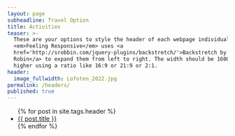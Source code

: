 ```yaml
---
layout: page
subheadline: Travel Option
title: Activities
teaser: >-
  These are your options to style the header of each webpage individually.
  <em>Feeling Responsive</em> uses <a
  href='http://srobbin.com/jquery-plugins/backstretch/'>Backstretch by Scott
  Robin</a> to expand them from left to right. The width should be 1600 pixel or
  higher using a ratio like 16:9 or 21:9 or 2:1.
header:
  image_fullwidth: Lofoten_2022.jpg
permalink: /headers/
published: true
---
```

<ul>
    {% for post in site.tags.header %}
    <li><a href="{{ site.url }}{{ site.baseurl }}{{ post.url }}">{{ post.title }}</a></li>
    {% endfor %}
</ul>
